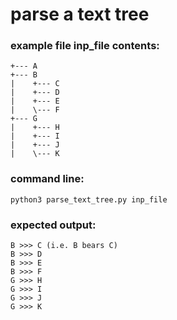 # parse a text tree
### example file inp_file contents:
```
+--- A
+--- B
|    +--- C
|    +--- D
|    +--- E
|    \--- F
+--- G
|    +--- H
|    +--- I
|    +--- J
|    \--- K
```
### command line: 
`python3 parse_text_tree.py inp_file`

### expected output:
```
B >>> C (i.e. B bears C)
B >>> D
B >>> E
B >>> F
G >>> H
G >>> I
G >>> J
G >>> K
```




